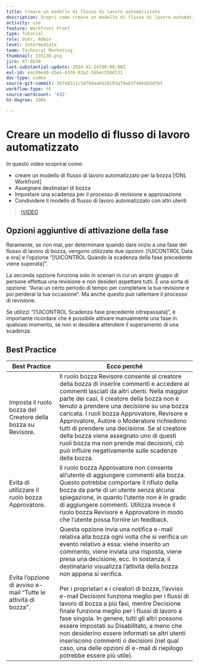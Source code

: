 ```yaml
---
title: Creare un modello di flusso di lavoro automatizzato
description: Scopri come creare un modello di flusso di lavoro automatizzato assegnando i destinatari di bozza e impostando le scadenze della bozza. Quindi condividi il modello con altri utenti.
activity: use
feature: Workfront Proof
type: Tutorial
role: User, Admin
level: Intermediate
team: Technical Marketing
thumbnail: 335130.png
jira: KT-8830
last-substantial-update: 2024-01-24T00:00:00Z
exl-id: eac89e40-d3ea-4376-82a2-16bec550d131
doc-type: video
source-git-commit: 30748311c14fb8aa6b10c03a74e83f46bdb5dfbf
workflow-type: ht
source-wordcount: '432'
ht-degree: 100%

---
```


# Creare un modello di flusso di lavoro automatizzato

In questo video scoprirai come:

* creare un modello di flusso di lavoro automatizzato per la bozza [!DNL  Workfront]
* Assegnare destinatari di bozza
* Impostare una scadenza per il processo di revisione e approvazione
* Condividere il modello di flusso di lavoro automatizzato con altri utenti

>[!VIDEO](https://video.tv.adobe.com/v/335130/?quality=12&learn=on)

## Opzioni aggiuntive di attivazione della fase

Raramente, se non mai, per determinare quando dare inizio a una fase del flusso di lavoro di bozza, vengono utilizzate due opzioni: [!UICONTROL Data e ora] e l’opzione “[!UICONTROL Quando la scadenza della fase precedente viene superata]”.

La seconda opzione funziona solo in scenari in cui un ampio gruppo di persone effettua una revisione e non desideri aspettare tutti. È una sorta di opzione: “Avrai un certo periodo di tempo per completare la tua revisione e poi perderai la tua occasione”. Ma anche questo può rallentare il processo di revisione.

Se utilizzi “[!UICONTROL Scadenza fase precedente oltrepassata]”, è importante ricordare che è possibile attivare manualmente una fase in qualsiasi momento, se non si desidera attendere il superamento di una scadenza.

## Best Practice

| Best Practice | Ecco perché |
|---|---|
| Imposta il ruolo bozza del Creatore della bozza su Revisore. | Il ruolo bozza Revisore consente al creatore della bozza di inserire commenti e accedere ai commenti lasciati da altri utenti. Nella maggior parte dei casi, il creatore della bozza non è tenuto a prendere una decisione su una bozza caricata. I ruoli bozza Approvatore, Revisore e Approvatore, Autore o Moderatore richiedono tutti di prendere una decisione. Se al creatore della bozza viene assegnato uno di questi ruoli bozza ma non prende mai decisioni, ciò può influire negativamente sulle scadenze della bozza. |
| Evita di utilizzare il ruolo bozza Approvatore. | Il ruolo bozza Approvatore non consente all’utente di aggiungere commenti alla bozza. Questo potrebbe comportare il rifiuto della bozza da parte di un utente senza alcuna spiegazione, in quanto l’utente non è in grado di aggiungere commenti. Utilizza invece il ruolo bozza Revisore e Approvatore in modo che l’utente possa fornire un feedback. |
| Evita l’opzione di avviso e-mail “Tutte le attività di bozza”. | Questa opzione invia una notifica e-mail relativa alla bozza ogni volta che si verifica un evento relativo a essa: viene inserito un commento, viene inviata una risposta, viene presa una decisione, ecc. In sostanza, il destinatario visualizza l’attività della bozza non appena si verifica.<br><br>Per i proprietari e i creatori di bozze, l’avviso e-mail Decisioni funziona meglio per i flussi di lavoro di bozza a più fasi, mentre Decisione finale funziona meglio per i flussi di lavoro a fase singola. In genere, tutti gli altri possono essere impostati su Disabilitato, a meno che non desiderino essere informati se altri utenti inseriscono commenti o decisioni (nel qual caso, una delle opzioni di e-mail di riepilogo potrebbe essere più utile). |
